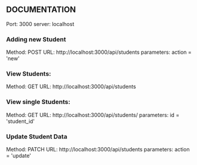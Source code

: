 ## DOCUMENTATION

Port: 3000
server: localhost

### Adding new Student
Method: POST
URL: http://localhost:3000/api/students
parameters: action = 'new'

### View Students:
Method: GET
URL: http://localhost:3000/api/students


### View single Students:
Method: GET
URL: http://localhost:3000/api/students/
parameters: id = 'student_id'

### Update Student Data
Method: PATCH
URL: http://localhost:3000/api/students
parameters: action = 'update'

